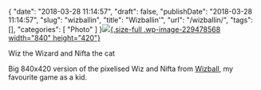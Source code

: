 {
    "date": "2018-03-28 11:14:57",
    "draft": false,
    "publishDate": "2018-03-28 11:14:57",
    "slug": "wizballin",
    "title": "Wizballin'",
    "url": "\/wizballin\/",
    "tags": [],
    "categories": [
        "Photo"
    ]
}[![](//turbo.geekorium.com.au/wp-content/uploads/wizball.png){.size-full
.wp-image-229478568 width="840"
height="420"}](//turbo.geekorium.com.au/wp-content/uploads/wizball.png)

Wiz the Wizard and Nifta the cat

Big 840x420 version of the pixelised Wiz and Nifta from
[Wizball](https://en.wikipedia.org/wiki/Wizball), my favourite game as a
kid.